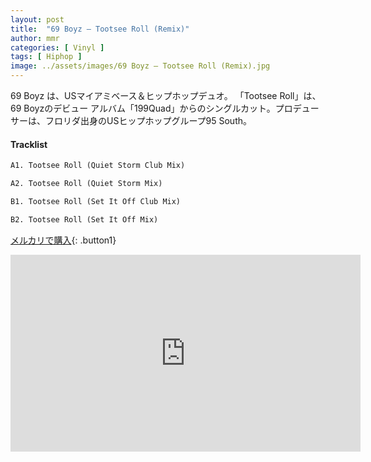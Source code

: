 ```yaml
---
layout: post
title:  "69 Boyz – Tootsee Roll (Remix)"
author: mmr
categories: [ Vinyl ]
tags: [ Hiphop ]
image: ../assets/images/69 Boyz – Tootsee Roll (Remix).jpg
---
```


69 Boyz は、USマイアミベース＆ヒップホップデュオ。
「Tootsee Roll」は、69 Boyzのデビュー アルバム「199Quad」からのシングルカット。プロデューサーは、フロリダ出身のUSヒップホップグループ95 South。

#### Tracklist
```md
A1. Tootsee Roll (Quiet Storm Club Mix)

A2. Tootsee Roll (Quiet Storm Mix)

B1. Tootsee Roll (Set It Off Club Mix)

B2. Tootsee Roll (Set It Off Mix)
```

[メルカリで購入](https://jp.mercari.com/item/m69919556372?afid=6142608987){: .button1}

<iframe width="560" height="315" src="https://www.youtube.com/embed/DXApQBKdfqw?si=GllBHymC77hL7agN" title="YouTube video player" frameborder="0" allow="accelerometer; autoplay; clipboard-write; encrypted-media; gyroscope; picture-in-picture; web-share" referrerpolicy="strict-origin-when-cross-origin" allowfullscreen></iframe>